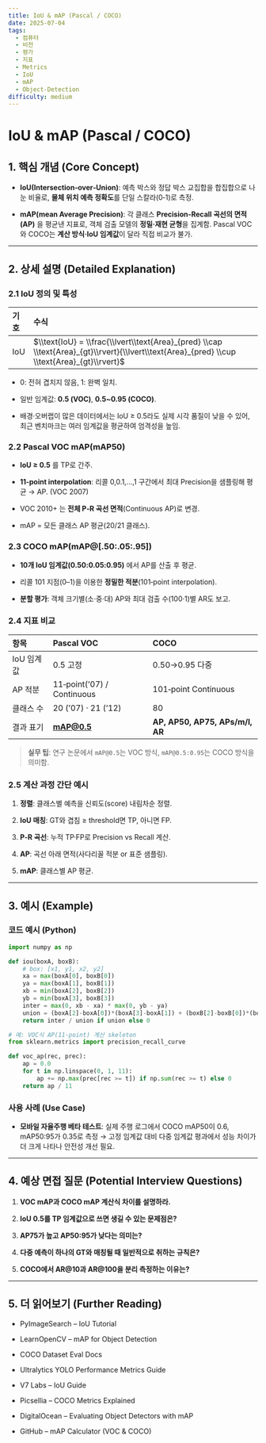 ```yaml
---
title: IoU & mAP (Pascal / COCO)
date: 2025-07-04
tags:
  - 컴퓨터
  - 비전
  - 평가
  - 지표
  - Metrics
  - IoU
  - mAP
  - Object-Detection
difficulty: medium
---
```


# IoU & mAP (Pascal / COCO)

## 1. 핵심 개념 (Core Concept)

- **IoU(Intersection‑over‑Union)**: 예측 박스와 정답 박스 교집합을 합집합으로 나눈 비율로, **물체 위치 예측 정확도**를 단일 스칼라(0‑1)로 측정.

- **mAP(mean Average Precision)**: 각 클래스 **Precision‑Recall 곡선의 면적(AP)** 을 평균낸 지표로, 객체 검출 모델의 **정밀·재현 균형**을 집계함. Pascal VOC와 COCO는 **계산 방식·IoU 임계값**이 달라 직접 비교가 불가.

______________________________________________________________________

## 2. 상세 설명 (Detailed Explanation)

### 2.1 IoU 정의 및 특성

| 기호 | 수식                                                                                                                                         |
| :--- | :------------------------------------------------------------------------------------------------------------------------------------------- |
| IoU  | $\\text{IoU} = \\frac{\\lvert\\text{Area}_{pred} \\cap \\text{Area}_{gt}\\rvert}{\\lvert\\text{Area}_{pred} \\cup \\text{Area}_{gt}\\rvert}$ |

- 0: 전혀 겹치지 않음, 1: 완벽 일치.

- 일반 임계값: **0.5 (VOC)**, **0.5~0.95 (COCO)**.

- 배경·오버랩이 많은 데이터에서는 IoU ≥ 0.5라도 실제 시각 품질이 낮을 수 있어, 최근 벤치마크는 여러 임계값을 평균하여 엄격성을 높임.

### 2.2 Pascal VOC mAP(mAP50)

- **IoU ≥ 0.5** 를 TP로 간주.

- **11‑point interpolation**: 리콜 0,0.1,…,1 구간에서 최대 Precision을 샘플링해 평균 → AP. (VOC 2007)

- VOC 2010+ 는 **전체 P‑R 곡선 면적**(Continuous AP)로 변경.

- mAP = 모든 클래스 AP 평균(20/21 클래스).

### 2.3 COCO mAP(mAP@\[.50:.05:.95\])

- **10개 IoU 임계값(0.50:0.05:0.95)** 에서 AP를 산출 후 평균.

- 리콜 101 지점(0–1)을 이용한 **정밀한 적분**(101‑point interpolation).

- **분할 평가**: 객체 크기별(소·중·대) AP와 최대 검출 수(100·1)별 AR도 보고.

### 2.4 지표 비교

| 항목       | Pascal VOC                 | COCO                            |
| :--------- | :------------------------- | :------------------------------ |
| IoU 임계값 | 0.5 고정                   | 0.50→0.95 다중                  |
| AP 적분    | 11‑point(’07) / Continuous | 101‑point Continuous            |
| 클래스 수  | 20 (’07) · 21 (’12)        | 80                              |
| 결과 표기  | **mAP@0.5**                | **AP, AP50, AP75, APs/m/l, AR** |

> **실무 팁**: 연구 논문에서 `mAP@0.5`는 VOC 방식, `mAP@0.5:0.95`는 COCO 방식을 의미함.

### 2.5 계산 과정 간단 예시

1. **정렬**: 클래스별 예측을 신뢰도(score) 내림차순 정렬.

1. **IoU 매칭**: GT와 겹침 ≥ threshold면 TP, 아니면 FP.

1. **P‑R 곡선**: 누적 TP·FP로 Precision vs Recall 계산.

1. **AP**: 곡선 아래 면적(사다리꼴 적분 or 표준 샘플링).

1. **mAP**: 클래스별 AP 평균.

______________________________________________________________________

## 3. 예시 (Example)

### 코드 예시 (Python)

```python
import numpy as np

def iou(boxA, boxB):
    # box: [x1, y1, x2, y2]
    xa = max(boxA[0], boxB[0])
    ya = max(boxA[1], boxB[1])
    xb = min(boxA[2], boxB[2])
    yb = min(boxA[3], boxB[3])
    inter = max(0, xb - xa) * max(0, yb - ya)
    union = (boxA[2]-boxA[0])*(boxA[3]-boxA[1]) + (boxB[2]-boxB[0])*(boxB[3]-boxB[1]) - inter
    return inter / union if union else 0

# 예: VOC식 AP(11‑point) 계산 skeleton
from sklearn.metrics import precision_recall_curve

def voc_ap(rec, prec):
    ap = 0.0
    for t in np.linspace(0, 1, 11):
        ap += np.max(prec[rec >= t]) if np.sum(rec >= t) else 0
    return ap / 11
```

### 사용 사례 (Use Case)

- **모바일 자율주행 베타 테스트**: 실제 주행 로그에서 COCO mAP50이 0.6, mAP50:95가 0.35로 측정 → 고정 임계값 대비 다중 임계값 평과에서 성능 차이가 더 크게 나타나 안전성 개선 필요.

______________________________________________________________________

## 4. 예상 면접 질문 (Potential Interview Questions)

1. **VOC mAP과 COCO mAP 계산식 차이를 설명하라.**

1. **IoU 0.5를 TP 임계값으로 쓰면 생길 수 있는 문제점은?**

1. **AP75가 높고 AP50:95가 낮다는 의미는?**

1. **다중 예측이 하나의 GT와 매칭될 때 일반적으로 취하는 규칙은?**

1. **COCO에서 AR@10과 AR@100을 분리 측정하는 이유는?**

______________________________________________________________________

## 5. 더 읽어보기 (Further Reading)

- PyImageSearch – IoU Tutorial

- LearnOpenCV – mAP for Object Detection

- COCO Dataset Eval Docs

- Ultralytics YOLO Performance Metrics Guide

- V7 Labs – IoU Guide

- Picsellia – COCO Metrics Explained

- DigitalOcean – Evaluating Object Detectors with mAP

- GitHub – mAP Calculator (VOC & COCO)
